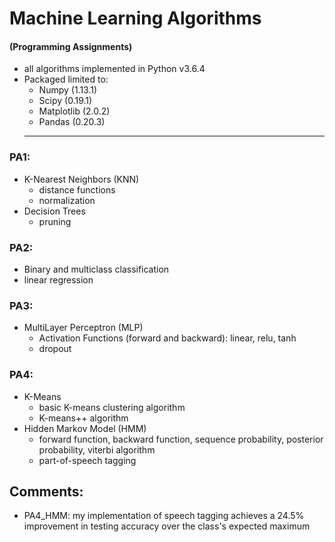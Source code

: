 # Machine Learning Algorithms
#### (Programming Assignments)
- all algorithms implemented in Python v3.6.4
- Packaged limited to:
  - Numpy (1.13.1)
  - Scipy (0.19.1)
  - Matplotlib (2.0.2)
  - Pandas (0.20.3)
  ----------------------------------------
### PA1:
  - K-Nearest Neighbors (KNN)
    - distance functions
    - normalization
  - Decision Trees
    - pruning
### PA2:
  - Binary and multiclass classification
  - linear regression
### PA3:
  - MultiLayer Perceptron (MLP)
    - Activation Functions (forward and backward): linear, relu, tanh
    - dropout
### PA4:
  - K-Means 
    - basic K-means clustering algorithm
    - K-means++ algorithm
  - Hidden Markov Model (HMM)
    - forward function, backward function, sequence probability, posterior probability, viterbi algorithm
    - part-of-speech tagging
## Comments:
  - PA4_HMM: my implementation of speech tagging achieves a 24.5% improvement in testing accuracy over the class's expected maximum
